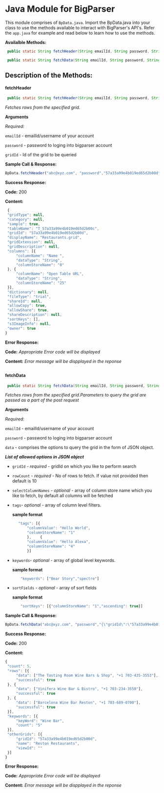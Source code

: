 # Java Module for BigParser

This module comprises of `BpData.java`. Import the BpData.java into your class to use the methods available to interact with BigParser's API's. Refer the `app.java` for example and read below to learn how to use the methods.

**Availalble Methods:**
```java
 public static String fetchHeader(String emailId, String password, String gridId)
```
```java
 public static String fetchData(String emailId, String password, String data)
```
## Description of the Methods:


#### fetchHeader
```java
 public static String fetchHeader(String emailId, String password, String gridId)
```
*Fetches rows from the specified grid.*

**Arguments**

*Required:*
 
   `emailId` - emailId/username of your account
   
   `password` - password to loging into bigparser account
   
   `gridId` - Id of the grid to be queried
   
**Sample Call & Response:**

  ```javascript
  BpData.fetchHeader("abc@xyz.com", "password","57a33a99e4b019ed65d2b00d");
 ``` 
**Success Response:**

   **Code:** 200
   
   **Content:**  
   ```javascript
    {
    "gridType": null,
    "category": null,
    "sample": true,
    "tableName": "T_57a33a99e4b019ed65d2b00c",
    "gridId": "57a33a99e4b019ed65d2b00d",
    "displayName": "Restaurants.grid",
    "gridExtension": null,
    "gridDescription": null,
    "columns": [{
        "columnName": "Name ",
        "dataType": "String",
        "columnStoreName": "0"
    }, {
        "columnName": "Open Table URL",
        "dataType": "String",
        "columnStoreName": "25"
    }],
    "dictionary": null,
    "fileType": "trial",
    "shareId": null,
    "allowCopy": true,
    "allowShare": true,
    "shareDescription": null,
    "sortKeys": [],
    "s3ImageInfo": null,
    "owner": true
}
   ```
   **Error Response:**
   
   **Code:** *Appropriate Error code will be displayed*
   
   **Content:** *Error message will be dispplayed in the reponse*
##   
#### fetchData
```java
 public static String fetchData(String emailId, String password, String data)
```
*Fetches rows from the specified grid.Parameters to query the grid are passed as a part of the post request*

**Arguments**

*Required:*
 
   `emailId` - emailId/username of your account
   
   `password` - password to loging into bigparser account
   
   `data` - comprises the options to query the grid in the form of JSON object.
   
  
   ***List of allowed options in JSON object***
   
* `gridId` - *required* - gridId on which you like to perform search

* `rowCount`	- *required* - No of rows to fetch. If value not provided then default is 10

* `selectColumnNames` - *optional* - array of column store name which you like to fetch, by default all columns will be fetched

* `tags`-	*optional* - array of column level filters. 

	**sample format**

```javascript
      "tags": [{
          "columnValue": "Hello World",
          "columnStoreName": "1"
          },	{
          "columnValue": "Hello Alexa",
          "columnStoreName": "4"
          }]
```
* `keywords`- *optional* - array of global level keywords.

	**sample format**
 
 ```javascript
		"keywords": ["Bear Story","spectre"]
 ```

* `sortFields` - *optional* - array of sort fields
    
	 **sample format**
 ```javascript
		"sortKeys": [{"columnStoreName": "1","ascending": true}]
 ```

**Sample Call & Response:**

  ```javascript
BpData.fetchData("abc@xyz.com", "password","{\"gridId\":\"57a33a99e4b019ed65d2b00d\",\"keywords\": [\"Wine Bar\"],\"selectColumnsStoreName\": [0,3],\"rowCount\":\"3\"}");
``` 
**Success Response:**

   **Code:** 200
   
   **Content:**  
   ```javascript
   {
    "count": 5,
    "rows": [{
        "data": ["The Tasting Room Wine Bars & Shop", "+1 703-435-3553"],
        "successful": true
    }, {
        "data": ["Vinifera Wine Bar & Bistro", "+1 703-234-3550"],
        "successful": true
    }, {
        "data": ["Barcelona Wine Bar Reston", "+1 703-689-0700"],
        "successful": true
    }],
    "keywords": [{
        "keyWord": "Wine Bar",
        "count": "5"
    }],
    "otherGrids": [{
        "gridId": "57a33a99e4b019ed65d2b00d",
        "name": "Reston Restaurants",
        "viewId": ""
    }]
}
```
  **Error Response:**
   
   **Code:** *Appropriate Error code will be displayed*
   
   **Content:** *Error message will be dispplayed in the reponse*
   ##
